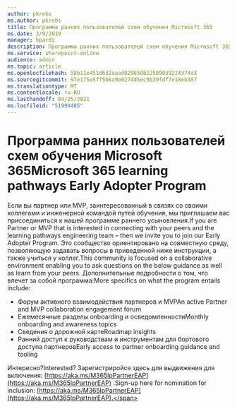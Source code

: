 ```yaml
---
author: pkrebs
ms.author: pkrebs
title: Программа ранних пользователей схем обучения Microsoft 365
ms.date: 3/9/2019
manager: bpardi
description: Программа ранних пользователей схем обучения Microsoft 365
ms.service: sharepoint-online
audience: admin
ms.topic: article
ms.openlocfilehash: 58b11e451d632aaad029650822589039224374a3
ms.sourcegitcommit: 97e175e5ff5b6a9e0274d5ec9b39fdf7e18eb387
ms.translationtype: MT
ms.contentlocale: ru-RU
ms.lasthandoff: 04/25/2021
ms.locfileid: "51999485"
---
```

# <a name="microsoft-365-learning-pathways-early-adopter-program"></a><span data-ttu-id="594f1-103">Программа ранних пользователей схем обучения Microsoft 365</span><span class="sxs-lookup"><span data-stu-id="594f1-103">Microsoft 365 learning pathways Early Adopter Program</span></span>

<span data-ttu-id="594f1-104">Если вы партнер или MVP, заинтересованный в связях со своими коллегами и инженерной командой путей обучения, мы приглашаем вас присоединиться к нашей программе раннего усыновления.</span><span class="sxs-lookup"><span data-stu-id="594f1-104">If you are Partner or MVP that is interested in connecting with your peers and the learning pathways engineering team – then we invite you to join our Early Adopter Program.</span></span> <span data-ttu-id="594f1-105">Это сообщество ориентировано на совместную среду, позволяющую задавать вопросы в приведенной ниже инструкции, а также учиться у коллег.</span><span class="sxs-lookup"><span data-stu-id="594f1-105">This community is focused on a collaborative environment enabling you to ask questions on the below guidance as well as learn from your peers.</span></span> <span data-ttu-id="594f1-106">Дополнительные подробности о том, что влечет за собой программа:</span><span class="sxs-lookup"><span data-stu-id="594f1-106">More specifics on what the program entails include:</span></span>  
- <span data-ttu-id="594f1-107">Форум активного взаимодействия партнеров и MVP</span><span class="sxs-lookup"><span data-stu-id="594f1-107">An active Partner and MVP collaboration engagement forum</span></span> 
- <span data-ttu-id="594f1-108">Ежемесячные разделы onboarding и осведомленности</span><span class="sxs-lookup"><span data-stu-id="594f1-108">Monthly onboarding and awareness topics</span></span> 
- <span data-ttu-id="594f1-109">Сведения о дорожной карте</span><span class="sxs-lookup"><span data-stu-id="594f1-109">Roadmap insights</span></span> 
- <span data-ttu-id="594f1-110">Ранний доступ к руководствам и инструментам для бортового доступа партнеров</span><span class="sxs-lookup"><span data-stu-id="594f1-110">Early access to partner onboarding guidance and tooling</span></span> 

<span data-ttu-id="594f1-111">Интересно?</span><span class="sxs-lookup"><span data-stu-id="594f1-111">Interested?</span></span> <span data-ttu-id="594f1-112">Зарегистриройся здесь для выдвижения для включения: [https://aka.ms/M365lpPartnerEAP](https://aka.ms/M365lpPartnerEAP) .</span><span class="sxs-lookup"><span data-stu-id="594f1-112">Sign-up here for nomination for inclusion: [https://aka.ms/M365lpPartnerEAP](https://aka.ms/M365lpPartnerEAP).</span></span>   

